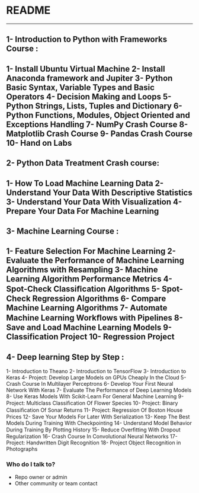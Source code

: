 # README #

---------------------------------------------------------------------------------------------
1- Introduction to Python with Frameworks Course :
--------------------------------------------------------------------------------
1- Install Ubuntu Virtual Machine
2- Install Anaconda framework and Jupiter 
3- Python Basic Syntax, Variable Types and Basic Operators
4- Decision Making and Loops
5- Python Strings, Lists, Tuples and Dictionary
6- Python Functions, Modules, Object Oriented and Exceptions Handling
7- NumPy Crash Course
8- Matplotlib Crash Course
9- Pandas Crash Course
10- Hand on Labs
---------------------------------------------------------------------------------
2- Python Data Treatment Crash course:
---------------------------------------------------------------------------------
1- How To Load Machine Learning Data 
2- Understand Your Data With Descriptive Statistics
3- Understand Your Data With Visualization
4- Prepare Your Data For Machine Learning
----------------------------------------------------------------------------------
3- Machine Learning Course : 
---------------------------------------------------------------------------------- 
1- Feature Selection For Machine Learning
2- Evaluate the Performance of Machine Learning Algorithms with Resampling
3- Machine Learning Algorithm Performance Metrics
4- Spot-Check Classiﬁcation Algorithms
5- Spot-Check Regression Algorithms
6- Compare Machine Learning Algorithms 
7- Automate Machine Learning Workﬂows with Pipelines
8- Save and Load Machine Learning Models
9- Classification Project
10- Regression Project
-----------------------------------------------------------------------------------
4- Deep learning Step by Step :
----------------------------------------------------------------------------------- 
1- Introduction to Theano
2- Introduction to TensorFlow
3- Introduction to Keras
4- Project: Develop Large Models on GPUs Cheaply In the Cloud
5- Crash Course In Multilayer Perceptrons
6- Develop Your First Neural Network With Keras
7- Evaluate The Performance of Deep Learning Models
8- Use Keras Models With Scikit-Learn For General Machine Learning
9- Project: Multiclass Classiﬁcation Of Flower Species
10- Project: Binary Classiﬁcation Of Sonar Returns
11- Project: Regression Of Boston House Prices
12- Save Your Models For Later With Serialization
13- Keep The Best Models During Training With Checkpointing
14- Understand Model Behavior During Training By Plotting History
15- Reduce Overﬁtting With Dropout Regularization
16- Crash Course In Convolutional Neural Networks
17- Project: Handwritten Digit Recognition
18- Project Object Recognition in Photographs

### Who do I talk to? ###

* Repo owner or admin
* Other community or team contact
